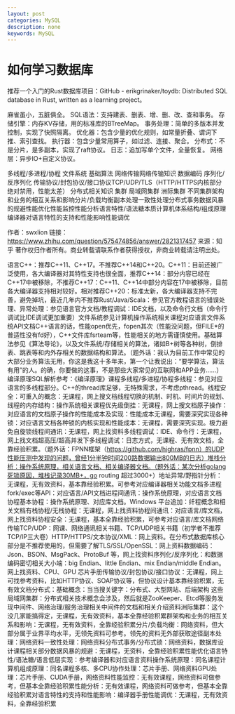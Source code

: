 ```yaml
---
layout: post
categories: MySQL
description: none
keywords: MySQL
---
```

# 如何学习数据库

推荐一个入门的Rust数据库项目：GitHub - erikgrinaker/toydb: Distributed SQL database in Rust, written as a learning project。

麻雀虽小，五脏俱全。
SQL语法：支持建表、删表、增、删、改、查和事务。
存储引擎：内存KV存储，用的标准库的BTreeMap。
事务处理：简单的多版本并发控制，实现了快照隔离。
优化器：包含少量的优化规则，如常量折叠、谓词下推、索引查找。
执行器：包含少量常用算子，如过滤、连接、聚合。
分布式：不是分片，是多副本，实现了raft协议。
日志：追加写单个文件，全量恢复。
网络层：异步IO+自定义协议。


多线程/多进程/协程
文件系统
基础算法
网络传输网络传输知识
数据编码
序列化/反序列化
传输协议/封包协议/接口协议TCP/UDP/TLS（HTTP/HTTPS内核部分绝对禁用，性能太差）
分布式相关知识
集群
局域网集群
洲际集群 
不同集群架构和业务的相互关系和影响分片/负载均衡副本处理一致性处理分布式事务数据风暴的规避性能优化性能监控性能分析语言特性/语法糖本质计算机体系结构/组成原理编译器对语言特性的支持和性能影响性能调优

作者：swxlion
链接：https://www.zhihu.com/question/575474856/answer/2821317457
来源：知乎
著作权归作者所有。商业转载请联系作者获得授权，非商业转载请注明出处。

语言C++：推荐C++11、C++17。不推荐C++14和C++20。C++11：目前还被广泛使用，各大编译器对其特性支持也很全面，推荐C++14：部分内容已经在C++17中被移除，不推荐C++17：C++11、C++14中部分内容在17中被移除，目前各大编译器支持相对较好。相对推荐C++20：标准太新，各大编译器支持不完善，避免掉坑，最近几年内不推荐Rust/Java/Scala：参见官方教程语言的错误处理、异常处理：参见语言官方文档/教程调试：IDE文档，以及命令行文档（命令行调试比IDE调试更加重要）文件系统参见计算机操作系统相关课程对应语言文件系统API文档C++语言的话，性能open优先，fopen其次（性能没问题，但FILE*的普适性没有fd好），C++文件库fsrteam等，性能相关的地方需谨慎使用。基础算法参见《算法导论》，以及文件系统/存储相关的算法，诸如B+树等各种树，倒排表、跳表等和内外存相关的数据结构和算法。（题外话：我认为目前工作中常见的大部分业务算法无用，你这是我这十多年来，第一个让我说出：“要学算法，算法有用”的人。的确，你要做的这事，不是那些大家常见的互联网和APP业务……）编译原理SQL解析参考：《编译原理》课程多线程/多进程/协程多线程：参见对应语言的多线程部分。C++的thread库足够，无特殊需求，不考虑pthread。线程安全：可重入的概念：无课程，网上搜文档线程切换的机制、时机、时间片的规划、线程的内存结构：操作系统相关课程优先级倒挂：无课程，网上搜文档原子操作：对应语言的文档原子操作的性能成本及实现：性能成本无课程，需要深究实现各种锁：对应语言文档各种锁的内核实现和性能成本：无课程，需要深究实现。极力避免自旋锁线程间通讯：无课程，网上找资料多线程调试：IDE、命令行：无课程，网上找文档超高压/超高并发下多线程调试：日志方式，无课程、无有效文档，全靠经验积累。（题外话：FPNN框架（https://github.com/highras/fpnn）的UDP性能压测中发现的问题，曾经1分半钟时间200路数据输出800MB的日志）堆栈分析：操作系统原理，相关语言文档、相关编译器文档。（题外话：某次分析golang死锁原因，堆栈记录30MB+，go routing 超过3000+）地址异常/野指针分析：无课程，无有效资料，基本靠经验积累。可参考对应编译器相关功能文档多进程fork/exec等API：对应语言/API文档进程间通讯：操作系统原理，对应语言文档协程基本协程：操作系统原理、对应库文档。Windows 平台追加：纤程概念和相关文档有栈协程/无栈协程：无课程，网上找资料协程间通讯：对应语言/库文档，网上找资料协程安全：无课程，基本全靠经验积累，可参考对应语言/库文档网络传输TCP/UDP：网课、网络通讯相关书籍、TCP/UDP相关书籍（初学者不推荐TCP/IP三大卷）HTTP/HTTPS/文本协议/XML：网上资料。在分布式数据库核心部分是不推荐使用的，但需要了解TLS/SSL/OpenSSL：网上资料数据编码：Json、BSON、MsgPack、ProtoBuf 等，网上找资料序列化/反序列化：和数据编码密切相关大小端：big Endian、little Endian、mix Endian/middle Endian。网上找资料、CPU、GPU 芯片手册传输协议/封包协议/接口协议：无课程，网上可找参考资料，比如HTTP协议、SOAP协议等，但协议设计基本靠经验积累，无有效文档分布式：基础概念：当当搜关键字：分布式、大型网站、后端架构 这些局域网集群：分布式相关技术概念会涉及，然后就是ZooKeeper、Etcd等服务发现中间件、网络治理/服务治理相关中间件的文档和相关介绍资料洲际集群：这个没几家能搞得定，无课程，无有效资料，基本全靠经验积累群架构和业务的相互关系和影响：无课程，无有效资料，全靠经验积累分片/负载均衡：网络资料，但大部分属于业界平均水平，无领先资料可参考。领先的资料无外部获取途径副本处理：网络资料一致性处理：网络资料分布式事务/分布式锁：网络资料，数据库设计课程相关部分数据风暴的规避：无课程，无资料，全靠经验积累性能优化语言特性/语法糖/语言低层实现：参考编译器和对应语言资料操作系统原理：同名课程计算机组成原理：同名课程多核、多CPU协作处理：芯片手册、网络资料GPU处理：芯片手册、CUDA手册，网络资料性能监控：无有效课程，网络资料可做参考，但基本全靠经验积累性能分析：无有效课程，网络资料可做参考，但基本全靠经验积累对语言特性的支持和性能影响：编译器手册性能调优：无课程，无有效资料，全靠经验积累